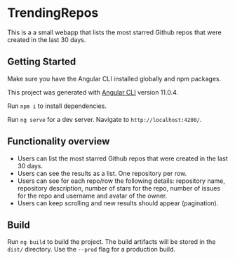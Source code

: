 # TrendingRepos
This is a a small webapp that lists the most starred Github repos that were created in the last 30 days. 

## Getting Started
Make sure you have the Angular CLI installed globally and npm packages.

This project was generated with [Angular CLI](https://github.com/angular/angular-cli) version 11.0.4.

Run `npm i` to install dependencies.

Run `ng serve` for a dev server. Navigate to `http://localhost:4200/`.

## Functionality overview
- Users can list the most starred Github repos that were created in the last 30 days.
- Users can see the results as a list. One repository per row.
- Users can see for each repo/row the following details: repository name, repository description, number of stars for the repo, number of issues for the repo and username and avatar of the owner.
- Users can keep scrolling and new results should appear (pagination).


## Build

Run `ng build` to build the project. The build artifacts will be stored in the `dist/` directory. Use the `--prod` flag for a production build.

